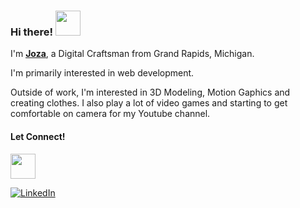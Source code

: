 ### Hi there! <img src="https://github.com/codrkoaz/codrkoaz/assets/51058620/ed8f18e4-d101-4f80-9974-945efb77aade" width=40>

I'm <a href="https://link-in-bio-11k3.vercel.app/"><ins>**Joza**</ins></a>, a Digital Craftsman from Grand Rapids, Michigan.

I'm primarily interested in web development.

Outside of work, I'm interested in 3D Modeling, Motion Gaphics and creating clothes. I also play a lot of video games and starting to get comfortable on camera for my Youtube channel.

#### Let Connect!
<img src="https://github.com/codrkoaz/codrkoaz/assets/51058620/3e6ac763-b305-4a78-a652-6b04942145ac" width=40>

[<img alt='LinkedIn' src='https://img.shields.io/badge/LinkedIn-%231E96EB.svg?&style=for-the-badge&logo=linkedin&logoColor=white' />](https://linkedin.com/in/jozasmith)
